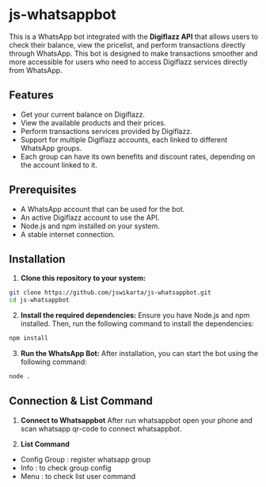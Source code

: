 # js-whatsappbot
This is a WhatsApp bot integrated with the **Digiflazz API** that allows users to check their balance, view the pricelist, and perform transactions directly through WhatsApp. This bot is designed to make transactions smoother and more accessible for users who need to access Digiflazz services directly from WhatsApp.


## Features
- Get your current balance on Digiflazz.
- View the available products and their prices.
- Perform transactions services provided by Digiflazz.
- Support for multiple Digiflazz accounts, each linked to different WhatsApp groups.
- Each group can have its own benefits and discount rates, depending on the account linked to it.

## Prerequisites
- A WhatsApp account that can be used for the bot.
- An active Digiflazz account to use the API.
- Node.js and npm installed on your system.
- A stable internet connection.

## Installation

1. **Clone this repository to your system:**
```bash
git clone https://github.com/jswikarta/js-whatsappbot.git
cd js-whatsappbot
```

2. **Install the required dependencies:**
Ensure you have Node.js and npm installed. Then, run the following command to install the dependencies:
```bash
npm install
```

3. **Run the WhatsApp Bot:**
After installation, you can start the bot using the following command:
```bash
node .
```
## Connection & List Command

1. **Connect to Whatsappbot**
After run whatsappbot open your phone and scan whatsapp qr-code to connect whatsappbot.

2. **List Command**
- Config Group : register whatsapp group
- Info : to check group config
- Menu : to check list user command
